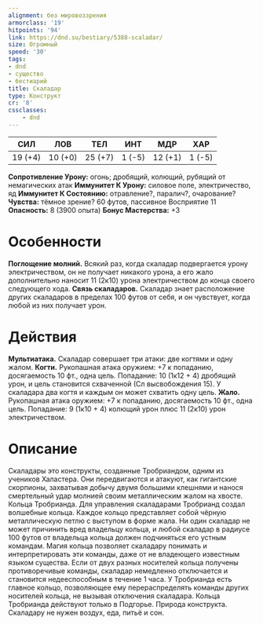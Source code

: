 ```yaml
---
alignment: без мировоззрения
armorclass: '19'
hitpoints: '94'
link: https://dnd.su/bestiary/5388-scaladar/
size: Огромный
speed: '30'
tags:
- dnd
- существо
- бестиарий
title: Скаладар
type: Конструкт
cr: '8'
cssclasses:
    - dnd
---
```



| СИЛ | ЛОВ | ТЕЛ | ИНТ | МДР | ХАР |
|---|---|---|---|---|---|
| 19 (+4) | 10 (+0) | 25 (+7) | 1 (-5) | 12 (+1) | 1 (-5) |
**Сопротивление Урону:** огонь; дробящий, колющий, рубящий от немагических атак
**Иммунитет К Урону:** силовое поле, электричество, яд
**Иммунитет К Состоянию:** отравление?, паралич?, очарование?
**Чувства:** тёмное зрение? 60 футов, пассивное Восприятие 11
**Опасность:** 8 (3900 опыта)
**Бонус Мастерства:** +3


# Особенности
**Поглощение молний.** Всякий раз, когда скаладар подвергается урону электричеством, он не получает никакого урона, а его жало дополнительно наносит 11 (2к10) урона электричеством до конца своего следующего хода.
**Связь скаладаров.** Скаладар знает расположение других скаладаров в пределах 100 футов от себя, и он чувствует, когда любой из них получает урон.


# Действия
**Мультиатака.** Скаладар совершает три атаки: две когтями и одну жалом.
**Когти.** Рукопашная атака оружием: +7 к попаданию, досягаемость 10 фт., одна цель. Попадание: 10 (1к12 + 4) дробящий урон, и цель становится схваченной (Сл высвобождения 15). У скаладара два когтя и каждым он может схватить одну цель.
**Жало.** Рукопашная атака оружием: +7 к попаданию, досягаемость 10 фт., одна цель. Попадание: 9 (1к10 + 4) колющий урон плюс 11 (2к10) урон электричеством.


# Описание
Скаладары это конструкты, созданные Тробриандом, одним из учеников Халастера. Они передвигаются и атакуют, как гигантские скорпионы, захватывая добычу двумя большими клешнями и нанося смертельный удар молнией своим металлическим жалом на хвосте. Кольца Тробрианда. Для управления скаладарами Тробрианд создал волшебные кольца. Каждое кольцо представляет собой чёрную металлическую петлю с выступом в форме жала. Ни один скаладар не может причинить вред владельцу кольца, и любой скаладар в радиусе 100 футов от владельца кольца должен подчиняться его устным командам. Магия кольца позволяет скаладару понимать и интерпретировать эти команды, даже от не владеющего известным языком существа. Если от двух разных носителей кольца получены противоречивые команды, скаладар немедленно отключается и становится недееспособным в течение 1 часа. У Тробрианда есть главное кольцо, позволяющее ему перераспределять команды других носителей кольца, не вызывая отключения скаладара. Кольца Тробрианда действуют только в Подгорье. Природа конструкта. Скаладару не нужен воздух, еда, питьё и сон.